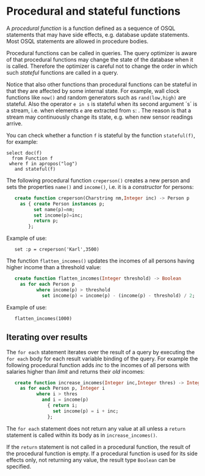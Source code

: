 # Procedural and stateful functions

A *procedural function* is a function defined as a sequence of OSQL
statements that may have side effects, e.g. database update
statements. Most OSQL statements are allowed in procedure bodies.

Procedural functions can be called in queries. The query optimizer is
aware of that procedural functions may change the state of the
database when it is called. Therefore the optimizer is careful not to
change the order in which such *stateful* functions are called in a
query. 

Notice that also other functions than procedural functions can be
stateful in that they are affected by some internal state. For
example, wall clock functions like `now()` and random generators such
as `rand(low,high)` are stateful. Also the operator `e in s` is
stateful when its second argument ´s´ is a stream, i.e. when elements
`e` are extracted from `s`: . The reason is that a stream may
continuously change its state, e.g. when new sensor readings arrive.

You can check whether a function `f` is stateful by the function
`stateful(f)`, for example:
```LIVE
select doc(f)
  from Function f
 where f in apropos("log")
   and stateful(f)
```

The following procedural function `creperson()` creates a new
person and sets the properties `name()` and `income()`, i.e. it is a
*constructor* for persons:

```sql
   create function creperson(Charstring nm,Integer inc) -> Person p
     as { create Person instances p;
          set name(p)=nm;
          set income(p)=inc;
          return p;
        };
```
Example of use:
```
   set :p = creperson('Karl',3500)
```

The function `flatten_incomes()` updates the incomes of all persons
having higher income than a threshold value:

```sql
   create function flatten_incomes(Integer threshold) -> Boolean
     as for each Person p
           where income(p) > threshold
             set income(p) = income(p) - (income(p) - threshold) / 2;
```
Example of use:
```
   flatten_incomes(1000)
```
## Iterating over results

The `for each` statement iterates over the result of a query by
executing the `for each` body for each result variable binding of the
query. For example the following procedural function adds *inc* to the
incomes of all persons with salaries higher than *limit* and returns
their *old* incomes:

```sql
   create function increase_incomes(Integer inc,Integer thres) -> Integer oldinc
     as for each Person p, Integer i
           where i > thres
             and i = income(p)
               { return i;
                 set income(p) = i + inc;
               };
```

The `for each` statement does not return any value at all unless a
`return` statement is called within its body as in
`increase_incomes()`.

If the `return` statement is not called in a procedural function, the
result of the procedural function is empty. If a procedural function
is used for its side effects only, not returning any value, the result
type `Boolean` can be specified.
